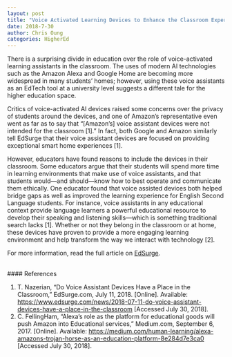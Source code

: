 ```yaml
---
layout: post
title: "Voice Activated Learning Devices to Enhance the Classroom Experience" 
date: 2018-7-30
author: Chris Oung
categories: HigherEd
---
```


There is a surprising divide in education over the role of voice-activated learning assistants in the classroom. The uses of modern AI technologies such as the Amazon Alexa and Google Home are becoming more widespread in many students’ homes; however, using these voice assistants as an EdTech tool at a university level suggests a different tale for the higher education space. 
<!--more-->
Critics of voice-activated AI devices raised some concerns over the privacy of students around the devices, and one of Amazon’s representative even went as far as to say that “[Amazon’s] voice assistant devices were not intended for the classroom [1].” In fact, both Google and Amazon similarly tell EdSurge that their voice assistant devices are focused on providing exceptional smart home experiences [1].

However, educators have found reasons to include the devices in their classroom. Some educators argue that their students will spend more time in learning environments that make use of voice assistants, and that students would—and should—know how to best operate and communicate them ethically. One educator found that voice assisted devices both helped bridge gaps as well as improved the learning experience for English Second Language students. For instance, voice assistants in any educational context provide language learners a powerful educational resource to develop their speaking and listening skills—which is something traditional search lacks [1]. Whether or not they belong in the classroom or at home, these devices have proven to provide a more engaging learning environment and help transform the way we interact with technology [2].

For more information, read the full article on [EdSurge](https://www.edsurge.com/news/2018-07-11-do-voice-assistant-devices-have-a-place-in-the-classroom).

<br/>
#### References

1. T. Nazerian, “Do Voice Assistant Devices Have a Place in the Classroom,” EdSurge.com, July 11, 2018. [Online]. Available: https://www.edsurge.com/news/2018-07-11-do-voice-assistant-devices-have-a-place-in-the-classroom [Accessed July 30, 2018].
2. C. FellingHam, “Alexa’s role as the platform for educational goods will push Amazon into Educational services,” Medium.com, September 6, 2017. [Online]. Available: https://medium.com/human-learning/alexa-amazons-trojan-horse-as-an-education-platform-8e284d7e3ca0 [Accessed July 30, 2018]. 



